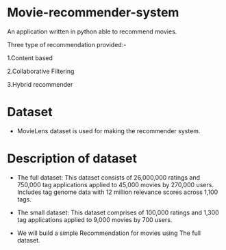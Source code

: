 # Movie-recommender-system
An application written in python able to recommend movies.

Three type of recommendation provided:-

1.Content based

2.Collaborative Filtering

3.Hybrid recommender

# Dataset

* MovieLens dataset is used for making the recommender system.

# Description of dataset

* The full dataset: This dataset consists of 26,000,000 ratings and 750,000 tag applications applied to 45,000 movies by 270,000 users. Includes tag genome data with 12 million relevance scores across 1,100 tags.

* The small dataset: This dataset comprises of 100,000 ratings and 1,300 tag applications applied to 9,000 movies by 700 users.

* We will build a simple Recommendation for movies using The full dataset.
